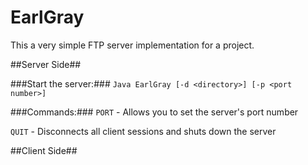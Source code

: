 EarlGray
========

This a very simple FTP server implementation for a project.

##Server Side##

###Start the server:###
`Java EarlGray [-d <directory>] [-p <port number>]`

###Commands:###
`PORT` - Allows you to set the server's port number

`QUIT` - Disconnects all client sessions and shuts down the server

##Client Side##
